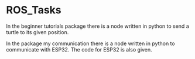 # ROS_Tasks
In the beginner tutorials package there is a node written in python to send a turtle to its given position.

In the package my communication there is a node written in python to communicate with ESP32. The code for ESP32 is also given.
